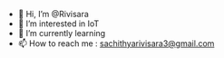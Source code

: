 - 👋 Hi, I’m @Rivisara
- 👀 I’m interested in IoT
- 🌱 I’m currently learning 
- 📫 How to reach me : sachithyarivisara3@gmail.com

